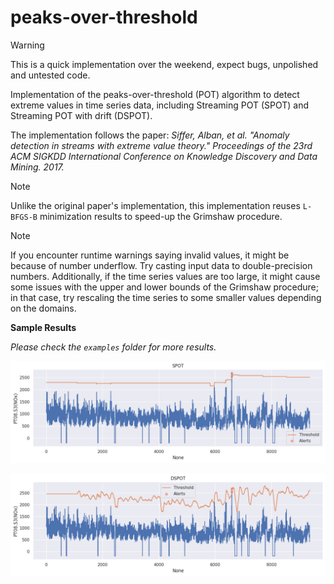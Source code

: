 # peaks-over-threshold

> [!WARNING]
> This is a quick implementation over the weekend,
> expect bugs, unpolished and untested code.

Implementation of the peaks-over-threshold (POT) algorithm to detect extreme values in time series data,
including Streaming POT (SPOT) and Streaming POT with drift (DSPOT).

The implementation follows the paper: _Siffer, Alban, et al.
"Anomaly detection in streams with extreme value theory."
Proceedings of the 23rd ACM SIGKDD International Conference on Knowledge Discovery and Data Mining.
2017._

> [!NOTE]
> Unlike the original paper's implementation,
> this implementation reuses `L-BFGS-B` minimization results to speed-up the Grimshaw procedure.

> [!NOTE]
> If you encounter runtime warnings saying invalid values, it might be because of number underflow.
> Try casting input data to double-precision numbers.
> Additionally, if the time series values are too large,
> it might cause some issues with the upper and lower bounds of the Grimshaw procedure;
> in that case, try rescaling the time series to some smaller values depending on the domains.

__Sample Results__

_Please check the `examples` folder for more results._

![SPOT](./examples/spot.png)

![DSPOT](./examples/dspot.png)
